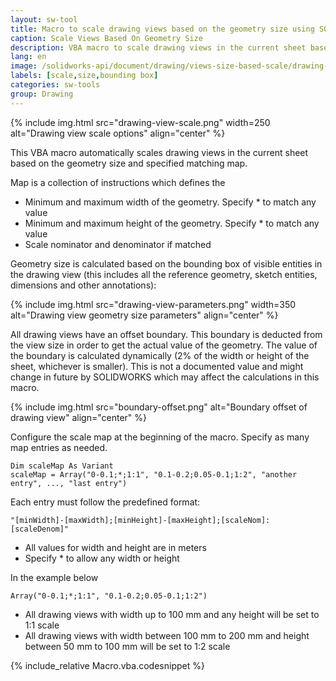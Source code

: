 ```yaml
---
layout: sw-tool
title: Macro to scale drawing views based on the geometry size using SOLIDWORKS API
caption: Scale Views Based On Geometry Size
description: VBA macro to scale drawing views in the current sheet based on the geometry size and specified map
lang: en
image: /solidworks-api/document/drawing/views-size-based-scale/drawing-view-scale.png
labels: [scale,size,bounding box]
categories: sw-tools
group: Drawing
---
```

{% include img.html src="drawing-view-scale.png" width=250 alt="Drawing view scale options" align="center" %}

This VBA macro automatically scales drawing views in the current sheet based on the geometry size and specified matching map.

Map is a collection of instructions which defines the

* Minimum and maximum width of the geometry. Specify * to match any value
* Minimum and maximum height of the geometry. Specify * to match any value
* Scale nominator and denominator if matched

Geometry size is calculated based on the bounding box of visible entities in the drawing view (this includes all the reference geometry, sketch entities, dimensions and other annotations):

{% include img.html src="drawing-view-parameters.png" width=350 alt="Drawing view geometry size parameters" align="center" %}

All drawing views have an offset boundary. This boundary is deducted from the view size in order to get the actual value of the geometry. The value of the boundary is calculated dynamically (2% of the width or height of the sheet, whichever is smaller). This is not a documented value and might change in future by SOLIDWORKS which may affect the calculations in this macro.

{% include img.html src="boundary-offset.png" alt="Boundary offset of drawing view" align="center" %}

Configure the scale map at the beginning of the macro. Specify as many map entries as needed.

~~~ vba
Dim scaleMap As Variant
scaleMap = Array("0-0.1;*;1:1", "0.1-0.2;0.05-0.1;1:2", "another entry", ..., "last entry")
~~~

Each entry must follow the predefined format:

~~~
"[minWidth]-[maxWidth];[minHeight]-[maxHeight];[scaleNom]:[scaleDenom]"
~~~

* All values for width and height are in meters
* Specify * to allow any width or height

In the example below

~~~ vba
Array("0-0.1;*;1:1", "0.1-0.2;0.05-0.1;1:2")
~~~

* All drawing views with width up to 100 mm and any height will be set to 1:1 scale
* All drawing views with width between 100 mm to 200 mm and height between 50 mm to 100 mm will be set to 1:2 scale

{% include_relative Macro.vba.codesnippet %}